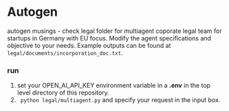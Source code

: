 # Autogen

autogen musings - check legal folder for multiagent coporate legal team for startups in Germany with EU focus. Modify the agent specifications and objective to your needs. Example outputs can be found at ```legal/documents/incorporation_doc.txt```.

### run
1. set your OPEN_AI_API_KEY environment variable in a **.env** in the top level directory of this repository.
2. ``` python legal/multiagent.py``` and specify your request in the input box.
